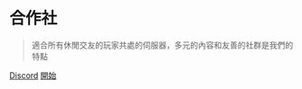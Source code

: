 # 合作社

> 適合所有休閒交友的玩家共處的伺服器，多元的內容和友善的社群是我們的特點

[Discord](https://discord.gg/NW49YbJjuv)
[開始](#introduction)